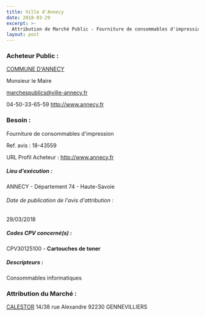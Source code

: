 ```yaml
---
title: Ville d'Annecy
date: 2018-03-29
excerpt: >-
  Attribution de Marché Public - Fourniture de consommables d'impression
layout: post
---
```


### Acheteur Public : 
<a href="/acheteur-133/siren-200063402"> COMMUNE D'ANNECY</a><br/>

Monsieur le Maire

marchespublics@ville-annecy.fr

04-50-33-65-59
http://www.annecy.fr
### Besoin :

Fourniture de consommables d'impression

Ref. avis : 18-43559

URL Profil Acheteur : http://www.annecy.fr

##### Lieu d'exécution :

ANNECY - Département 74 - Haute-Savoie

###### Date de publication de l'avis d'attribution : 
29/03/2018

##### Codes CPV concerné(s) :
CPV30125100 - **Cartouches de toner** <br/>

##### Descripteurs :
Consommables informatiques <br/>

### Attribution du Marché :
<a href="/entreprise-554/siren-393858543"> CALESTOR</a>    14/38 rue Alexandre 92230 GENNEVILLIERS <br/>
